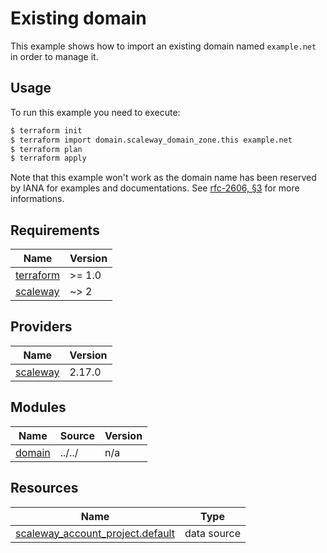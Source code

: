 # Existing domain

This example shows how to import an existing domain named `example.net` in order to manage it.

## Usage

To run this example you need to execute:

```bash
$ terraform init
$ terraform import domain.scaleway_domain_zone.this example.net
$ terraform plan
$ terraform apply
```

Note that this example won't work as the domain name has been reserved by IANA for examples and documentations. See [rfc-2606, §3](https://www.rfc-editor.org/rfc/rfc2606.html#section-3) for more informations.

<!-- BEGIN_TF_DOCS -->
## Requirements

| Name | Version |
|------|---------|
| <a name="requirement_terraform"></a> [terraform](#requirement_terraform) | >= 1.0 |
| <a name="requirement_scaleway"></a> [scaleway](#requirement_scaleway) | ~> 2 |

## Providers

| Name | Version |
|------|---------|
| <a name="provider_scaleway"></a> [scaleway](#provider_scaleway) | 2.17.0 |

## Modules

| Name | Source | Version |
|------|--------|---------|
| <a name="module_domain"></a> [domain](#module_domain) | ../../ | n/a |

## Resources

| Name | Type |
|------|------|
| [scaleway_account_project.default](https://registry.terraform.io/providers/scaleway/scaleway/latest/docs/data-sources/account_project) | data source |
<!-- END_TF_DOCS -->
